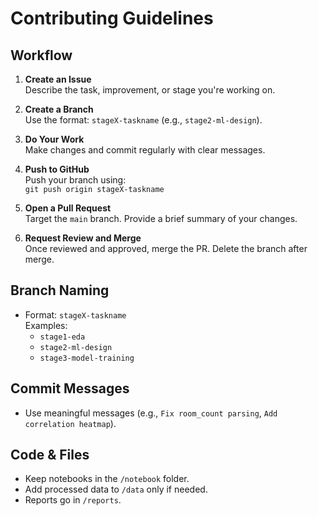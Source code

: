 # Contributing Guidelines

## Workflow

1. **Create an Issue**  
   Describe the task, improvement, or stage you're working on.

2. **Create a Branch**  
   Use the format: `stageX-taskname` (e.g., `stage2-ml-design`).

3. **Do Your Work**  
   Make changes and commit regularly with clear messages.

4. **Push to GitHub**  
   Push your branch using:  
   `git push origin stageX-taskname`

5. **Open a Pull Request**  
   Target the `main` branch. Provide a brief summary of your changes.

6. **Request Review and Merge**  
   Once reviewed and approved, merge the PR. Delete the branch after merge.

## Branch Naming

- Format: `stageX-taskname`  
  Examples:
  - `stage1-eda`
  - `stage2-ml-design`
  - `stage3-model-training`

## Commit Messages

- Use meaningful messages (e.g., `Fix room_count parsing`, `Add correlation heatmap`).

## Code & Files

- Keep notebooks in the `/notebook` folder.
- Add processed data to `/data` only if needed.
- Reports go in `/reports`.

